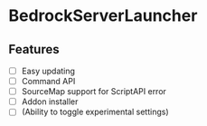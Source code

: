 # BedrockServerLauncher
## Features
- [ ] Easy updating
- [ ] Command API
- [ ] SourceMap support for ScriptAPI error
- [ ] Addon installer
- [ ] (Ability to toggle experimental settings)
